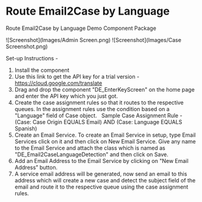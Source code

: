 # Route Email2Case by Language
Route Email2Case by Language Demo Component Package

 ![Screenshot](Images/Admin Screen.png)
 ![Screenshot](Images/Case Screenshot.png)

 Set-up Instructions - 

1. Install the component
 
2. Use this link to get the API key for a trial version - https://cloud.google.com/translate
 
3. Drag and drop the component "DE_EnterKeyScreen" on the home page and enter the API key which you just got.
 
4. Create the case assignment rules so that it routes to the respective queues. In the assignment rules use the condition based on a "Language" field of Case object.
 
Sample Case Assignment Rule - 
 
(Case: Case Origin EQUALS Email) AND (Case: Language EQUALS Spanish)
 
5. Create an Email Service. To create an Email Service in setup, type Email Services click on it and then click on New Email Service. Give any name to the Email Service and attach the class which is named as "DE_Email2CaseLanguageDetection" and then click on Save. 
 
6. Add an Email Address to the Email Service by clicking on "New Email Address” button.
 
7. A service email address will be generated, now send an email to this address which will create a new case and detect the subject field of the email and route it to the respective queue using the case assignment rules.
